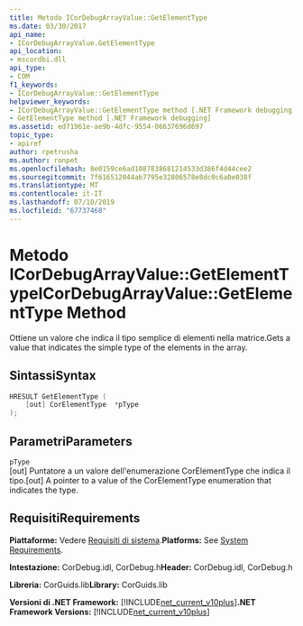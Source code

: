```yaml
---
title: Metodo ICorDebugArrayValue::GetElementType
ms.date: 03/30/2017
api_name:
- ICorDebugArrayValue.GetElementType
api_location:
- mscordbi.dll
api_type:
- COM
f1_keywords:
- ICorDebugArrayValue::GetElementType
helpviewer_keywords:
- ICorDebugArrayValue::GetElementType method [.NET Framework debugging]
- GetElementType method [.NET Framework debugging]
ms.assetid: ed71961e-ae9b-4dfc-9554-06637696d697
topic_type:
- apiref
author: rpetrusha
ms.author: ronpet
ms.openlocfilehash: 8e0159ce6ad1087838681214533d386f4d44cee2
ms.sourcegitcommit: 7f616512044ab7795e32806578e8dc0c6a0e038f
ms.translationtype: MT
ms.contentlocale: it-IT
ms.lasthandoff: 07/10/2019
ms.locfileid: "67737468"
---
```

# <a name="icordebugarrayvaluegetelementtype-method"></a><span data-ttu-id="89431-102">Metodo ICorDebugArrayValue::GetElementType</span><span class="sxs-lookup"><span data-stu-id="89431-102">ICorDebugArrayValue::GetElementType Method</span></span>
<span data-ttu-id="89431-103">Ottiene un valore che indica il tipo semplice di elementi nella matrice.</span><span class="sxs-lookup"><span data-stu-id="89431-103">Gets a value that indicates the simple type of the elements in the array.</span></span>  
  
## <a name="syntax"></a><span data-ttu-id="89431-104">Sintassi</span><span class="sxs-lookup"><span data-stu-id="89431-104">Syntax</span></span>  
  
```cpp  
HRESULT GetElementType (  
    [out] CorElementType  *pType  
);  
```  
  
## <a name="parameters"></a><span data-ttu-id="89431-105">Parametri</span><span class="sxs-lookup"><span data-stu-id="89431-105">Parameters</span></span>  
 `pType`  
 <span data-ttu-id="89431-106">[out] Puntatore a un valore dell'enumerazione CorElementType che indica il tipo.</span><span class="sxs-lookup"><span data-stu-id="89431-106">[out] A pointer to a value of the CorElementType enumeration that indicates the type.</span></span>  
  
## <a name="requirements"></a><span data-ttu-id="89431-107">Requisiti</span><span class="sxs-lookup"><span data-stu-id="89431-107">Requirements</span></span>  
 <span data-ttu-id="89431-108">**Piattaforme:** Vedere [Requisiti di sistema](../../../../docs/framework/get-started/system-requirements.md).</span><span class="sxs-lookup"><span data-stu-id="89431-108">**Platforms:** See [System Requirements](../../../../docs/framework/get-started/system-requirements.md).</span></span>  
  
 <span data-ttu-id="89431-109">**Intestazione:** CorDebug.idl, CorDebug.h</span><span class="sxs-lookup"><span data-stu-id="89431-109">**Header:** CorDebug.idl, CorDebug.h</span></span>  
  
 <span data-ttu-id="89431-110">**Libreria:** CorGuids.lib</span><span class="sxs-lookup"><span data-stu-id="89431-110">**Library:** CorGuids.lib</span></span>  
  
 <span data-ttu-id="89431-111">**Versioni di .NET Framework:** [!INCLUDE[net_current_v10plus](../../../../includes/net-current-v10plus-md.md)]</span><span class="sxs-lookup"><span data-stu-id="89431-111">**.NET Framework Versions:** [!INCLUDE[net_current_v10plus](../../../../includes/net-current-v10plus-md.md)]</span></span>
